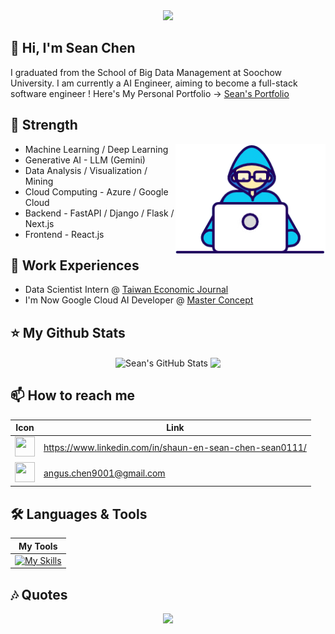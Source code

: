 <div align="center">
  <img src="https://raw.githubusercontent.com/SeanChenR/img_gif/main/myimage/1733936588000sgfa8y.gif" width="800px">
</div>

<h2>
  👋 Hi, I'm Sean Chen
</h2>

I graduated from the School of Big Data Management at Soochow University. I am currently a AI Engineer, aiming to become a full-stack software engineer ! Here's My Personal Portfolio -> [Sean's Portfolio](https://sean-portfolio-ten.vercel.app/)

<h2>
  💪 Strength
</h2>

<img src="https://raw.githubusercontent.com/SeanChenR/img_gif/main/myimage/1733941655000b7xmv7.gif" align="right" width="240px">

- Machine Learning / Deep Learning
- Generative AI - LLM (Gemini)
- Data Analysis / Visualization / Mining
- Cloud Computing - Azure / Google Cloud
- Backend - FastAPI / Django / Flask / Next.js
- Frontend - React.js

<h2>
  🧐 Work Experiences
</h2>

- Data Scientist Intern @ [Taiwan Economic Journal](https://www.tejwin.com/en/)
- I'm Now Google Cloud AI Developer @ [Master Concept](https://masterconcept.ai/?_gl=1*14oxrdn*_ga*ODE4ODU1NDg5LjE3NDI5ODM3OTY.*_ga_S5HF69XVN2*MTc0Mjk4Mzc5NS4xLjAuMTc0Mjk4Mzc5NS42MC4wLjA.)

<h2>⭐️ My Github Stats</h2>
<div align="center">
  <img align="center" src="https://github-readme-stats.vercel.app/api?username=SeanChenR&show_icons=true&line_height=27&count_private=true&theme=radical" alt="Sean's GitHub Stats" />
  <img align="center" src="https://github-readme-stats.vercel.app/api/top-langs/?username=SeanChenR&hide=java,html,tex&theme=radical&langs_count=3" />
</div>

<h2>
  📫 How to reach me
</h2>

<div align="center">

| Icon                                                                              | Link                                                     |
| --------------------------------------------------------------------------------- | -------------------------------------------------------- |
| <img height="32" width="32" src="https://skillicons.dev/icons?i=linkedin" />  | https://www.linkedin.com/in/shaun-en-sean-chen-sean0111/ |
| <img height="32" width="32" src="https://cdn.simpleicons.org/gmail/EA4335" />     | angus.chen9001@gmail.com                                 |

</div>

<h2>
  🛠️ Languages & Tools
</h2>

<div align="center">
  
| My Tools                                                                                                                                                                                                                  |
| ------------------------------------------------------------------------------------------------------------------------------------------------------------------------------------------------------------------------------------ |
| [![My Skills](https://skillicons.dev/icons?i=gcp,azure,py,pytorch,sklearn,opencv,django,flask,fastapi,selenium,docker,kubernetes,git,linux,ubuntu,vim,md,mysql,postman,html,css,js,ts,react&perline=12)](https://skillicons.dev) |


</div>

<h2>
  🎶 Quotes
</h2>

<div align="center">
  <img src="https://quotes-github-readme.vercel.app/api?quote=Challenges%20are%20what%20make%20life%20interesting%20and%20overcoming%20them%20is%20what%20makes%20life%20meaningful.&author=Joshua%20J.%20Marine.&border=true&theme=dracula">
</div>
